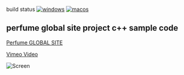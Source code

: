build status
[![windows](https://github.com/nnkgw/perfume/workflows/windows/badge.svg)](https://github.com/nnkgw/perfume/actions?query=workflow%3Awindows)
[![macos](https://github.com/nnkgw/perfume/workflows/macos/badge.svg)](https://github.com/nnkgw/perfume/actions?query=workflow%3Amacos)

perfume global site project c++ sample code
---------------
[Perfume GLOBAL SITE]

[Vimeo Video]

![Screen](https://user-images.githubusercontent.com/1611293/103472853-b1207800-4dd5-11eb-814e-2807eb92679e.png)

[Perfume GLOBAL SITE]: http://www.perfume-global.com/
[Vimeo Video]: http://vimeo.com/39938926




